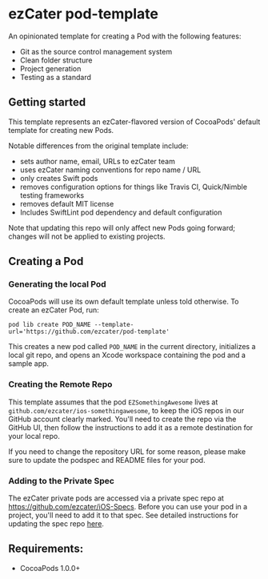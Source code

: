 ezCater pod-template
============

An opinionated template for creating a Pod with the following features:

- Git as the source control management system
- Clean folder structure
- Project generation
- Testing as a standard

## Getting started

This template represents an ezCater-flavored version of CocoaPods' default template for creating new Pods.

Notable differences from the original template include:

- sets author name, email, URLs to ezCater team
- uses ezCater naming conventions for repo name / URL
- only creates Swift pods
- removes configuration options for things like Travis CI, Quick/Nimble testing frameworks
- removes default MIT license
- Includes SwiftLint pod dependency and default configuration

Note that updating this repo will only affect new Pods going forward; changes will not be applied to existing projects.

## Creating a Pod
### Generating the local Pod
CocoaPods will use its own default template unless told otherwise. To create an ezCater Pod, run:
```
pod lib create POD_NAME --template-url='https://github.com/ezcater/pod-template'
```

This creates a new pod called `POD_NAME` in the current directory, initializes a local git repo, and opens an Xcode workspace containing the pod and a sample app.

### Creating the Remote Repo
This template assumes that the pod `EZSomethingAwesome` lives at `github.com/ezcater/ios-somethingawesome`, to keep the iOS repos in our GitHub account clearly marked. You'll need to create the repo via the GitHub UI, then follow the instructions to add it as a remote destination for your local repo.

If you need to change the repository URL for some reason, please make sure to update the podspec and README files for your pod.

### Adding to the Private Spec
The ezCater private pods are accessed via a private spec repo at https://github.com/ezcater/iOS-Specs. Before you can use your pod in a project, you'll need to add it to that spec. See detailed instructions for updating the spec repo [here](https://github.com/ezcater/iOS-Specs/blob/master/README.md).

## Requirements:

- CocoaPods 1.0.0+

